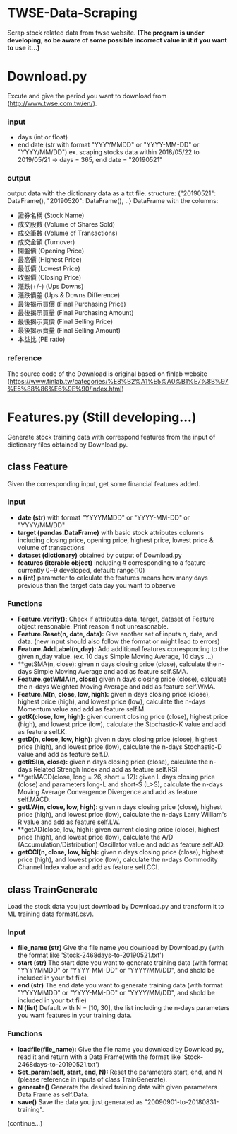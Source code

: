 # TWSE-Data-Scraping
Scrap stock related data from twse website. **(The program is under developing, so be aware of some possible incorrect value in it if you want to use it...)**

# Download.py
Excute and give the period you want to download from (http://www.twse.com.tw/en/).
### input
- days (int or float)
- end date (str with format "YYYYMMDD" or "YYYY-MM-DD" or "YYYY/MM/DD")
ex. scaping stocks data within 2018/05/22 to 2019/05/21
  -> days = 365, end date = "20190521"
### output
output data with the dictionary data as a txt file.
structure: {"20190521": DataFrame(), "20190520": DataFrame(), ..}
DataFrame with the columns:
- 證券名稱 (Stock Name)
- 成交股數 (Volume of Shares Sold)
- 成交筆數 (Volume of Transactions)
- 成交金額 (Turnover)
- 開盤價 (Opening Price)
- 最高價 (Highest Price)
- 最低價 (Lowest Price)
- 收盤價 (Closing Price)
- 漲跌(+/-) (Ups Downs)
- 漲跌價差 (Ups & Downs Difference)
- 最後揭示買價 (Final Purchasing Price)
- 最後揭示買量 (Final Purchasing Amount)
- 最後揭示賣價 (Final Selling Price)
- 最後揭示賣量 (Final Selling Amount)
- 本益比 (PE ratio)
### reference
The source code of the Download is original based on finlab website (https://www.finlab.tw/categories/%E8%B2%A1%E5%A0%B1%E7%8B%97%E5%88%86%E6%9E%90/index.html)

# Features.py (Still developing...)
Generate stock training data with correspond features from the input of dictionary files obtained by Download.py.

## class Feature
Given the corresponding input, get some financial features added.
### Input
- **date (str)**
  with format "YYYYMMDD" or "YYYY-MM-DD" or "YYYY/MM/DD"
- **target (pandas.DataFrame)**
  with basic stock attributes columns including closing price, opening price, highest price, lowest price & volume of transactions
- **dataset (dictionary)**
  obtained by output of Download.py
- **features (iterable object)**
  including # corresponding to a feature - currently 0~9 developed, default: range(10)
- **n (int)**
  parameter to calculate the features means how many days previous than the target data day you want to observe
### Functions
- **Feature.verify():**
  Check if attributes data, target, dataset of Feature object reasonable. Print reason if not unreasonable.
- **Feature.Reset(n, date, data):**
  Give another set of inputs n, date, and data. (new input should also follow the format or might lead to errors)
- **Feature.AddLabel(n_day):**
  Add additional features corresponding to the given n_day value. (ex. 10 days Simple Moving Average, 10 days ...)
- **getSMA(n, close):
  given n days closing price (close), calculate the n-days Simple Moving Average and add as feature self.SMA.
- **Feature.getWMA(n, close)**
  given n days closing price (close), calculate the n-days Weighted Moving Average and add as feature self.WMA.
- **Feature.M(n, close, low, high):**
  given n days closing price (close), highest price (high), and lowest price (low), calculate the n-days Momentum value and add as feature self.M.
- **getK(close, low, high):**
  given current closing price (close), highest price (high), and lowest price (low), calculate the Stochastic-K value and add as feature self.K.
- **getD(n, close, low, high):**
  given n days closing price (close), highest price (high), and lowest price (low), calculate the n-days Stochastic-D value and add as feature self.D.
- **getRSI(n, close):**
  given n days closing price (close), calculate the n-days Related Strengh Index and add as feature self.RSI.
- **getMACD(close, long = 26, short = 12):
  given L days closing price (close) and parameters long-L and short-S (L>S), calculate the n-days Moving Average Convergence Divergence and add as feature self.MACD.
- **getLW(n, close, low, high):**
  given n days closing price (close), highest price (high), and lowest price (low), calculate the n-days Larry William's R value and add as feature self.LW.
- **getAD(close, low, high):
  given current closing price (close), highest price (high), and lowest price (low), calculate the A/D (Accumulation/Distribution) Oscillator value and add as feature self.AD.
- **getCCI(n, close, low, high):**
  given n days closing price (close), highest price (high), and lowest price (low), calculate the n-days Commodity Channel Index value and add as feature self.CCI.
  
## class TrainGenerate
Load the stock data you just download by Download.py and transform it to ML training data format(.csv).
### Input
- **file_name (str)**
  Give the file name you download by Download.py (with the format like 'Stock-2468days-to-20190521.txt')
- **start (str)**
  The start date you want to generate training data (with format "YYYYMMDD" or "YYYY-MM-DD" or "YYYY/MM/DD", and shold be included in your txt file)
- **end (str)**
  The end date you want to generate training data (with format "YYYYMMDD" or "YYYY-MM-DD" or "YYYY/MM/DD", and shold be included in your txt file)
- **N (list)**
  Default with N = [10, 30], the list including the n-days parameters you want features in your training data.

### Functions
- **loadfile(file_name):**
  Give the file name you download by Download.py, read it and return with a Data Frame(with the format like 'Stock-2468days-to-20190521.txt')
- **Set_param(self, start, end, N):**
  Reset the parameters start, end, and N (please reference in inputs of class TrainGenerate).
- **generate()**
  Generate the desired training data with given parameters Data Frame as self.Data.
- **save()**
  Save the data you just generated as "20090901-to-20180831-training".

(continue...)


